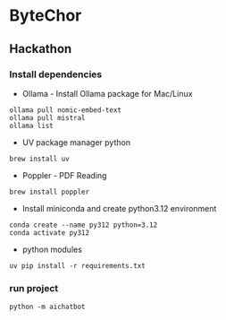 # ByteChor

## Hackathon

### Install dependencies

* Ollama - Install Ollama package for Mac/Linux

```shell
ollama pull nomic-embed-text
ollama pull mistral
ollama list
```

* UV package manager python
```shell
brew install uv
```

* Poppler - PDF Reading

```shell
brew install poppler
```

* Install miniconda and create python3.12 environment

```shell
conda create --name py312 python=3.12
conda activate py312
```

* python modules

```shell
uv pip install -r requirements.txt
```

### run project

```shell
python -m aichatbot
```
